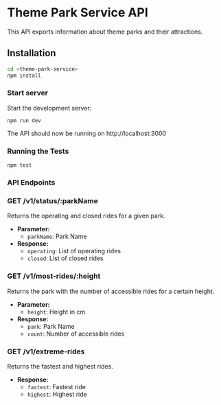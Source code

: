 # Theme Park Service API
This API exports information about theme parks and their attractions. 

## Installation
```bash
cd <theme-park-service>
npm install
```

### Start server

Start the development server:

`npm run dev`

The API should now be running on http://localhost:3000

### Running the Tests

`npm test`

### API Endpoints

### GET /v1/status/:parkName

Returns the operating and closed rides for a given park.

- **Parameter:**
  - `parkName`: Park Name
- **Response:**
  - `operating`: List of operating rides
  - `closed`: List of closed rides


### GET /v1/most-rides/:height

Returns the park with the number of accessible rides for a certain height.

- **Parameter:**
  - `height`: Height in cm
- **Response:**
  - `park`: Park Name
  - `count`: Number of accessible rides


### GET /v1/extreme-rides

Returns the fastest and highest rides.

- **Response:**
  - `fastest`: Fastest ride
  - `highest`: Highest ride



